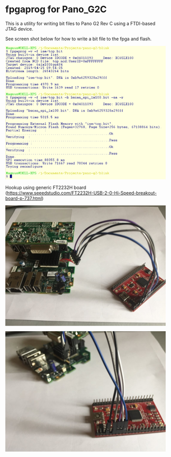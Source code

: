 # fpgaprog for Pano_G2C

This is a utility for writing bit files to Pano G2 Rev C  using a FTDI-based JTAG device.

See screen shot below for how to write a bit file to the fpga and flash.

![Success!](./images/blink_flash.png)

Hookup using generic FT2232H board (https://www.seeedstudio.com/FT2232H-USB-2-0-Hi-Speed-breakout-board-p-737.html)

![image1](./images/IMG_5022.JPG)

![image2](./images/IMG_5023.JPG)

